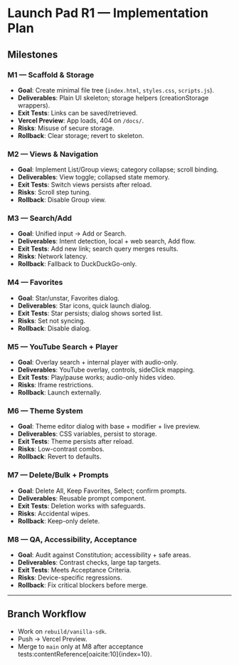 # Launch Pad R1 — Implementation Plan

## Milestones

### M1 — Scaffold & Storage
- **Goal**: Create minimal file tree (`index.html`, `styles.css`, `scripts.js`).  
- **Deliverables**: Plain UI skeleton; storage helpers (creationStorage wrappers).  
- **Exit Tests**: Links can be saved/retrieved.  
- **Vercel Preview**: App loads, 404 on `/docs/`.  
- **Risks**: Misuse of secure storage.  
- **Rollback**: Clear storage; revert to skeleton.  

### M2 — Views & Navigation
- **Goal**: Implement List/Group views; category collapse; scroll binding.  
- **Deliverables**: View toggle; collapsed state memory.  
- **Exit Tests**: Switch views persists after reload.  
- **Risks**: Scroll step tuning.  
- **Rollback**: Disable Group view.  

### M3 — Search/Add
- **Goal**: Unified input → Add or Search.  
- **Deliverables**: Intent detection, local + web search, Add flow.  
- **Exit Tests**: Add new link; search query merges results.  
- **Risks**: Network latency.  
- **Rollback**: Fallback to DuckDuckGo-only.  

### M4 — Favorites
- **Goal**: Star/unstar, Favorites dialog.  
- **Deliverables**: Star icons, quick launch dialog.  
- **Exit Tests**: Star persists; dialog shows sorted list.  
- **Risks**: Set not syncing.  
- **Rollback**: Disable dialog.  

### M5 — YouTube Search + Player
- **Goal**: Overlay search + internal player with audio-only.  
- **Deliverables**: YouTube overlay, controls, sideClick mapping.  
- **Exit Tests**: Play/pause works; audio-only hides video.  
- **Risks**: Iframe restrictions.  
- **Rollback**: Launch externally.  

### M6 — Theme System
- **Goal**: Theme editor dialog with base + modifier + live preview.  
- **Deliverables**: CSS variables, persist to storage.  
- **Exit Tests**: Theme persists after reload.  
- **Risks**: Low-contrast combos.  
- **Rollback**: Revert to defaults.  

### M7 — Delete/Bulk + Prompts
- **Goal**: Delete All, Keep Favorites, Select; confirm prompts.  
- **Deliverables**: Reusable prompt component.  
- **Exit Tests**: Deletion works with safeguards.  
- **Risks**: Accidental wipes.  
- **Rollback**: Keep-only delete.  

### M8 — QA, Accessibility, Acceptance
- **Goal**: Audit against Constitution; accessibility + safe areas.  
- **Deliverables**: Contrast checks, large tap targets.  
- **Exit Tests**: Meets Acceptance Criteria.  
- **Risks**: Device-specific regressions.  
- **Rollback**: Fix critical blockers before merge.  

---

## Branch Workflow
- Work on `rebuild/vanilla-sdk`.  
- Push → Vercel Preview.  
- Merge to `main` only at M8 after acceptance tests:contentReference[oaicite:10]{index=10}.  
